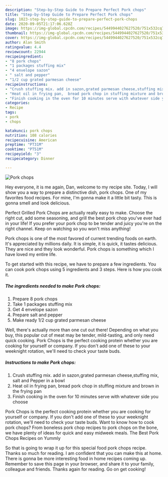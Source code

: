 ```yaml
---
description: "Step-by-Step Guide to Prepare Perfect Pork chops"
title: "Step-by-Step Guide to Prepare Perfect Pork chops"
slug: 1023-step-by-step-guide-to-prepare-perfect-pork-chops
date: 2020-09-05T21:17:06.628Z
image: https://img-global.cpcdn.com/recipes/5449944027627520/751x532cq70/pork-chops-recipe-main-photo.jpg
thumbnail: https://img-global.cpcdn.com/recipes/5449944027627520/751x532cq70/pork-chops-recipe-main-photo.jpg
cover: https://img-global.cpcdn.com/recipes/5449944027627520/751x532cq70/pork-chops-recipe-main-photo.jpg
author: Alan Smith
ratingvalue: 4.4
reviewcount: 22944
recipeingredient:
- "8 pork chops"
- "1 packages stuffing mix"
- "4 envelope sazon"
- " salt and pepper"
- "1/2 cup grated parmesan cheese"
recipeinstructions:
- "Crush stuffing mix. add in sazon,grated parmesan cheese,stuffing mix, salt and Pepper in a bowl"
- "Heat oil in frying pan,  bread pork chop in stuffing mixture and brown in the frying pan"
- "Finish cooking in the oven for 10 minutes serve with whatever side you choose"
categories:
- Recipe
tags:
- pork
- chops

katakunci: pork chops 
nutrition: 108 calories
recipecuisine: American
preptime: "PT31M"
cooktime: "PT51M"
recipeyield: "3"
recipecategory: Dinner

---
```



![Pork chops](https://img-global.cpcdn.com/recipes/5449944027627520/751x532cq70/pork-chops-recipe-main-photo.jpg)

Hey everyone, it is me again, Dan, welcome to my recipe site. Today, I will show you a way to prepare a distinctive dish, pork chops. One of my favorites food recipes. For mine, I'm gonna make it a little bit tasty. This is gonna smell and look delicious.

Perfect Grilled Pork Chops are actually really easy to make. Choose the right cut, add some seasoning, and grill the best pork chop you&#39;ve ever had in your life! If you prefer your pork chop to be tender and juicy you&#39;re on the right channel. Keep on watching so you won&#39;t miss anything!

Pork chops is one of the most favored of current trending foods on earth. It's appreciated by millions daily. It is simple, it is quick, it tastes delicious. They are nice and they look wonderful. Pork chops is something which I have loved my entire life.


To get started with this recipe, we have to prepare a few ingredients. You can cook pork chops using 5 ingredients and 3 steps. Here is how you cook it.

<!--inarticleads1-->

##### The ingredients needed to make Pork chops:

1. Prepare 8 pork chops
1. Take 1 packages stuffing mix
1. Get 4 envelope sazon
1. Prepare  salt and pepper
1. Make ready 1/2 cup grated parmesan cheese


Well, there&#39;s actually more than one cut out there! Depending on what you buy, this popular cut of meat may be tender, mild-tasting, and only need quick cooking. Pork Chops is the perfect cooking protein whether you are cooking for yourself or company. If you don&#39;t add one of these to your weeknight rotation, we&#39;ll need to check your taste buds. 

<!--inarticleads2-->

##### Instructions to make Pork chops:

1. Crush stuffing mix. add in sazon,grated parmesan cheese,stuffing mix, salt and Pepper in a bowl
1. Heat oil in frying pan,  bread pork chop in stuffing mixture and brown in the frying pan
1. Finish cooking in the oven for 10 minutes serve with whatever side you choose


Pork Chops is the perfect cooking protein whether you are cooking for yourself or company. If you don&#39;t add one of these to your weeknight rotation, we&#39;ll need to check your taste buds. Want to know how to cook pork chops? From boneless pork chop recipes to pork chops on the bone, we have plenty of ideas for quick and easy midweek meals. The Best Pork Chops Recipes on Yummly 

So that is going to wrap it up for this special food pork chops recipe. Thanks so much for reading. I am confident that you can make this at home. There is gonna be more interesting food in home recipes coming up. Remember to save this page in your browser, and share it to your family, colleague and friends. Thanks again for reading. Go on get cooking!
